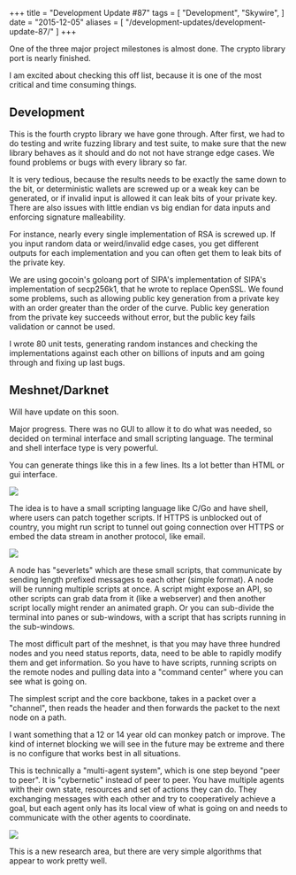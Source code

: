 +++
title = "Development Update #87"
tags = [
    "Development",
    "Skywire",
]
date = "2015-12-05"
aliases = [
	"/development-updates/development-update-87/"
]
+++

One of the three major project milestones is almost done. The crypto library port is nearly finished.

I am excited about checking this off list, because it is one of the most critical and time consuming things.

## Development

This is the fourth crypto library we have gone through. After first, we had to do testing and write fuzzing library and test suite, to make sure that the new library behaves as it should and do not not have strange edge cases. We found problems or bugs with every library so far.

It is very tedious, because the results needs to be exactly the same down to the bit, or deterministic wallets are screwed up or a weak key can be generated, or if invalid input is allowed it can leak bits of your private key. There are also issues with little endian vs big endian for data inputs and enforcing signature malleability.

For instance, nearly every single implementation of RSA is screwed up. If you input random data or weird/invalid edge cases, you get different outputs for each implementation and you can often get them to leak bits of the private key.

We are using gocoin's goloang port of SIPA's implementation of SIPA's implementation of secp256k1, that he wrote to replace OpenSSL. We found some problems, such as allowing public key generation from a private key with an order greater than the order of the curve. Public key generation from the private key succeeds without error, but the public key fails validation or cannot be used.

I wrote 80 unit tests, generating random instances and checking the implementations against each other on billions of inputs and am going through and fixing up last bugs.

## Meshnet/Darknet

Will have update on this soon.

Major progress. There was no GUI to allow it to do what was needed, so decided on terminal interface and small scripting language. The terminal and shell interface type is very powerful.

You can generate things like this in a few lines. Its a lot better than HTML or gui interface.

![](http://i.imgur.com/QY4lJuN.gif)

The idea is to have a small scripting language like C/Go and have shell, where users can patch together scripts. If HTTPS is unblocked out of country, you might run script to tunnel out going connection over HTTPS or embed the data stream in another protocol, like email.

![](http://i.imgur.com/d30CtFL.gif)

A node has "severlets" which are these small scripts, that communicate by sending length prefixed messages to each other (simple format). A node will be running multiple scripts at once. A script might expose an API, so other scripts can grab data from it (like a webserver) and then another script locally might render an animated graph. Or you can sub-divide the terminal into panes or sub-windows, with a script that has scripts running in the sub-windows.

The most difficult part of the meshnet, is that you may have three hundred nodes and you need status reports, data, need to be able to rapidly modify them and get information. So you have to have scripts, running scripts on the remote nodes and pulling data into a "command center" where you can see what is going on.

The simplest script and the core backbone, takes in a packet over a "channel", then reads the header and then forwards the packet to the next node on a path.

I want something that a 12 or 14 year old can monkey patch or improve. The kind of internet blocking we will see in the future may be extreme and there is no configure that works best in all situations.

This is technically a "multi-agent system", which is one step beyond "peer to peer". It is "cybernetic" instead of peer to peer. You have multiple agents with their own state, resources and set of actions they can do. They exchanging messages with each other and try to cooperatively achieve a goal, but each agent only has its local view of what is going on and needs to communicate with the other agents to coordinate.

![](http://i.imgur.com/h6GUFwR.jpg)

This is a new research area, but there are very simple algorithms that appear to work pretty well.



